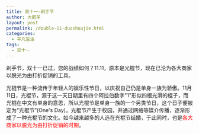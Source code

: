```yaml
---
title: 双十一-剁手节
author: 大肥羊
layout: post
permalink: /double-11-duoshoujie.html
categories:
  - 平凡生活
tags:
  - 双十一
---
```

剁手节，双十一已过，您的战绩如何？11.11，原本是光棍节，现在已沦为各大商家以脱光为由打折促销的工具。

光棍节是一种流传于年轻人的娱乐性节日，以庆祝自己仍是单身一族为骄傲。11月11日，光棍节，源于这一天日期里有四个阿拉伯数字"1"形似四根光滑的棍子，而光棍在中文有单身的意思，所以光棍节是单身一族的一个另类节日，这个日子便被定为“光棍节”(One's Day)。光棍节产生于校园，并通过网络等媒介传播，逐渐形成了一种光棍节的文化。如今越来越多的人选在光棍节结婚，于此同时，也是<span style = "color:red;">各大商家以脱光为由打折促销的时期</span>。